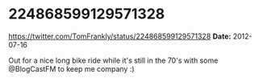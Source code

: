 # 224868599129571328
https://twitter.com/TomFrankly/status/224868599129571328
**Date:** 2012-07-16

Out for a nice long bike ride while it's still in the 70's with some @BlogCastFM to keep me company :)
